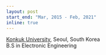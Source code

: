 ```yaml
---
layout: post
start_end: "Mar, 2015 - Feb, 2021"
inline: true
---
```


[Konkuk University](https://www.konkuk.ac.kr), Seoul, South Korea\
B.S in Electronic Engineering

